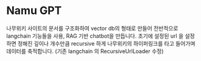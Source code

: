 # Namu GPT

나무위키 사이트의 문서를 구조화하여 vector db의 형태로 만들어 전반적으로 langchain 기능들을 사용, RAG 기반 chatbot을 만듭니다.
초기에 설정된 url 을 설정하면 정해진 깊이나 개수만큼 recursive 하게 나무위키의 하이퍼링크를 타고 들어가며 데이터를 축적합니다. (기존 langchain 의 RecursiveUrlLoader 수정)